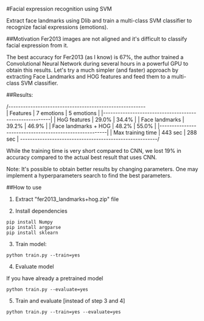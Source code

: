 #Facial expression recognition using SVM

Extract face landmarks using Dlib and train a multi-class SVM classifier to recognize facial expressions (emotions).


##Motivation
Fer2013 images are not aligned and it's difficult to classify facial expression from it.

The best accuracy for Fer2013 (as I know) is 67%, the author trained a Convolutional Neural Network during several hours in a powerful GPU to obtain this results.
Let's try a much simpler (and faster) approach by extracting Face Landmarks and HOG features and feed them to a multi-class SVM classifier.


##Results:

/--------------------------------------------------------\
|       Features        |  7 emotions   |   5 emotions   |
|--------------------------------------------------------|
| HoG features          |     29.0%     |      34.4%     |
| Face landmarks        |     39.2%     |      46.9%     |
| Face landmarks + HOG  |     48.2%     |      55.0%     |
|--------------------------------------------------------|
| Max training time     |    443 sec    |     288 sec    |
\--------------------------------------------------------/

While the training time is very short compared to CNN, we lost 19% in accuracy compared to the actual best result that uses CNN.

Note: It's possible to obtain better results by changing parameters. One may implement a hyperparameters search to find the best parameters.

##How to use

1. Extract "fer2013_landmarks+hog.zip" file

2. Install dependencies

```
pip install Numpy
pip install argparse
pip install sklearn
```

3. Train model:

```
python train.py --train=yes
```

4. Evaluate model

If you have already a pretrained model

```
python train.py --evaluate=yes
```

5. Train and evaluate [instead of step 3 and 4]

```
python train.py --train=yes --evaluate=yes 
```
